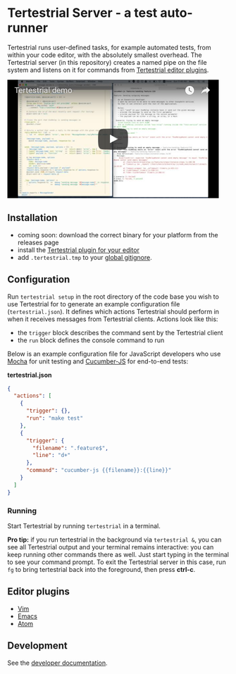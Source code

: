 # Tertestrial Server - a test auto-runner

Tertestrial runs user-defined tasks, for example automated tests, from within
your code editor, with the absolutely smallest overhead. The Tertestrial server
(in this repository) creates a named pipe on the file system and listens on it
for commands from [Tertestrial editor plugins](#editor-plugins).

<a href="https://youtu.be/pxrES6xQlxo" target="_blank">
  <img src="documentation/tertestrial_video_1.png" width="480" height="269">
</a>

## Installation

- coming soon: download the correct binary for your platform from the releases
  page
- install the [Tertestrial plugin for your editor](#editor-plugins)
- add `.tertestrial.tmp` to your
  [global gitignore](https://help.github.com/articles/ignoring-files/#create-a-global-gitignore).

## Configuration

Run `tertestrial setup` in the root directory of the code base you wish to use
Tertestrial for to generate an example configuration file (`tertestrial.json`).
It defines which actions Tertestrial should perform in when it receives messages
from Tertestrial clients. Actions look like this:

- the `trigger` block describes the command sent by the Tertestrial client
- the `run` block defines the console command to run

Below is an example configuration file for JavaScript developers who use
[Mocha](https://mochajs.org) for unit testing and
[Cucumber-JS](https://github.com/cucumber/cucumber-js) for end-to-end tests:

**tertestrial.json**

```json
{
  "actions": [
    {
      "trigger": {},
      "run": "make test"
    },
    {
      "trigger": {
        "filename": ".feature$",
        "line": "d+"
      },
      "command": "cucumber-js {{filename}}:{{line}}"
    }
  ]
}
```

### Running

Start Tertestrial by running `tertestrial` in a terminal.

**Pro tip:** if you run tertestrial in the background via `tertestrial &`, you
can see all Tertestrial output and your terminal remains interactive: you can
keep running other commands there as well. Just start typing in the terminal to
see your command prompt. To exit the Tertestrial server in this case, run `fg`
to bring tertestrial back into the foreground, then press **ctrl-c**.

## Editor plugins

- [Vim](https://github.com/kevgo/tertestrial-vim)
- [Emacs](https://github.com/dmh43/emacs-tertestrial)
- [Atom](https://github.com/charlierudolph/tertestrial-atom)

## Development

See the [developer documentation](CONTRIBUTING.md).
